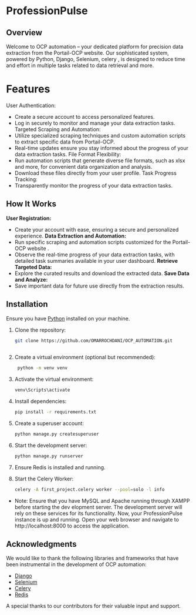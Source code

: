 # ProfessionPulse

## Overview

Welcome to OCP automation – your dedicated platform for precision data extraction from the Portail-OCP website. Our sophisticated system, powered by Python, Django, Selenium, celery , is designed to reduce time and effort in multiple tasks related to data retrieval and more.



# Features

User Authentication:
- Create a secure account to access personalized features.
- Log in securely to monitor and manage your data extraction tasks.
Targeted Scraping and Automation:
- Utilize specialized scraping techniques and custom automation scripts to extract specific data from Portail-OCP.
- Real-time updates ensure you stay informed about the progress of your data extraction tasks.
File Format Flexibility:
- Run automation scripts that generate diverse file formats, such as xlsx and more, for convenient data organization and analysis.
- Download these files directly from your user profile.
Task Progress Tracking:
- Transparently monitor the progress of your data extraction tasks.
## How It Works

**User Registration:**
- Create your account with ease, ensuring a secure and personalized experience.
**Data Extraction and Automation:**
- Run specific scraping and automation scripts customized for the Portail-OCP website .
- Observe the real-time progress of your data extraction tasks, with detailed task summaries available in your user dashboard.
**Retrieve Targeted Data:**
- Explore the curated results and download the extracted data.
**Save Data and Analyze:**
- Save important data for future use directly from the extraction results.

## Installation

Ensure you have [Python](https://www.python.org/downloads/) installed on your machine.

1. Clone the repository:
   ```bash
   git clone https://github.com/OMARROCHDANI/OCP_AUTOMATION.git
    
2. Create a virtual environment (optional but recommended):
   ```bash
    python -m venv venv

3. Activate the virtual environment:
   ```bash
   venv\Scripts\activate

4. Install dependencies:
    ```bash
    pip install -r requirements.txt

5. Create a superuser account:
    ```bash
    python manage.py createsuperuser

6. Start the development server:
    ```bash
    python manage.py runserver
7. Ensure Redis is installed and running.


8. Start the Celery Worker: 
    ```bash 
    celery -A first_project.celery worker --pool=solo -l info


- Note: Ensure that you have MySQL and Apache running through XAMPP before starting the dev elopment server. The development server will rely on these services for its functionality.
Now, your ProfessionPulse instance is up and running. Open your web browser and navigate to http://localhost:8000 to access the application.

## Acknowledgments

We would like to thank the following libraries and frameworks that have been instrumental in the development of OCP automation:

- [Django](https://www.djangoproject.com/)
- [Selenium](https://www.selenium.dev/)
- [Celery](https://docs.celeryq.dev/en/stable/)
- [Redis](https://redis.io/)

A special thanks to our contributors for their valuable input and support.

   